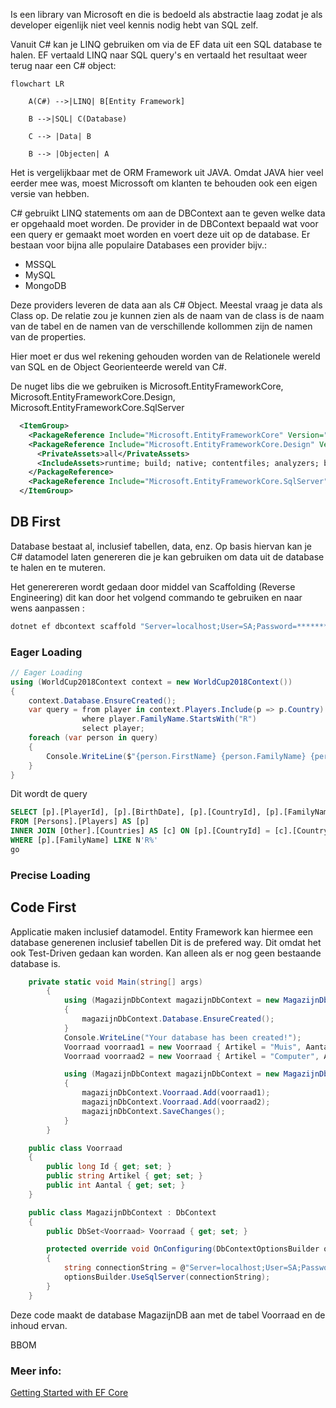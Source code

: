 Is een library van Microsoft en die is bedoeld als abstractie laag zodat je als developer eigenlijk niet veel kennis nodig hebt van SQL zelf. 

Vanuit C# kan je LINQ gebruiken om via de EF data uit een SQL database te halen. EF vertaald LINQ naar SQL query's en vertaald het resultaat weer terug naar een C# object:

```mermaid
flowchart LR

    A(C#) -->|LINQ| B[Entity Framework]

    B -->|SQL| C(Database)

    C --> |Data| B

    B --> |Objecten| A
```

Het is vergelijkbaar met de ORM Framework uit JAVA. Omdat JAVA hier veel eerder mee was, moest Microssoft om klanten te behouden ook een eigen versie van hebben.

C# gebruikt LINQ statements om aan de DBContext aan te geven welke data er opgehaald moet worden. De provider in de DBContext bepaald wat voor een query er gemaakt moet worden en voert deze uit op de database. Er bestaan voor bijna alle populaire Databases een provider bijv.:

- MSSQL
- MySQL
- MongoDB

Deze providers leveren de data aan als C# Object. Meestal vraag je data als Class op. De relatie zou je kunnen zien als de naam van de class is de naam van de tabel en de namen van de verschillende kollommen zijn de namen van de properties.

Hier moet er dus wel rekening gehouden worden van de Relationele wereld van SQL en de Object Georienteerde wereld van C#.

De nuget libs die we gebruiken is Microsoft.EntityFrameworkCore, Microsoft.EntityFrameworkCore.Design, Microsoft.EntityFrameworkCore.SqlServer

```xml
  <ItemGroup>
    <PackageReference Include="Microsoft.EntityFrameworkCore" Version="7.0.5" />
    <PackageReference Include="Microsoft.EntityFrameworkCore.Design" Version="7.0.5">
      <PrivateAssets>all</PrivateAssets>
      <IncludeAssets>runtime; build; native; contentfiles; analyzers; buildtransitive</IncludeAssets>
    </PackageReference>
    <PackageReference Include="Microsoft.EntityFrameworkCore.SqlServer" Version="7.0.5" />
  </ItemGroup>
```

## DB First

Database bestaat al, inclusief tabellen, data, enz. 
Op basis hiervan kan je C# datamodel laten genereren die je kan gebruiken om data uit de database te halen en te muteren.

Het generereren wordt gedaan door middel van Scaffolding (Reverse Engineering)
dit kan door het volgend commando te gebruiken en naar wens aanpassen :

```bash
dotnet ef dbcontext scaffold "Server=localhost;User=SA;Password=********;TrustServerCertificate=true" --output-dir "DAL" Microsoft.EntityFrameworkCore.SqlServer
```
### Eager Loading
```c#
// Eager Loading
using (WorldCup2018Context context = new WorldCup2018Context())
{
    context.Database.EnsureCreated();
    var query = from player in context.Players.Include(p => p.Country)
                where player.FamilyName.StartsWith("R")
                select player;
    foreach (var person in query)
    {
        Console.WriteLine($"{person.FirstName} {person.FamilyName} {person.Country.CountryName}");
    }
}
```
Dit wordt de query 

```sql
SELECT [p].[PlayerId], [p].[BirthDate], [p].[CountryId], [p].[FamilyName], [p].[FirstName], [c].[CountryId], [c].[CountryName], [c].[Qualified]
FROM [Persons].[Players] AS [p]
INNER JOIN [Other].[Countries] AS [c] ON [p].[CountryId] = [c].[CountryId]
WHERE [p].[FamilyName] LIKE N'R%'
go

```

### Precise Loading







## Code First

Applicatie maken inclusief datamodel.
Entity Framework kan hiermee een database generenen inclusief tabellen 
Dit is de prefered way.
Dit omdat het ook Test-Driven gedaan kan worden. 
Kan alleen als er nog geen bestaande database is.

```c#
	private static void Main(string[] args)
        {
            using (MagazijnDbContext magazijnDbContext = new MagazijnDbContext())
            {
                magazijnDbContext.Database.EnsureCreated();
            }
            Console.WriteLine("Your database has been created!");
            Voorraad voorraad1 = new Voorraad { Artikel = "Muis", Aantal = 5 };
            Voorraad voorraad2 = new Voorraad { Artikel = "Computer", Aantal = 9 };

            using (MagazijnDbContext magazijnDbContext = new MagazijnDbContext())
            {
                magazijnDbContext.Voorraad.Add(voorraad1);
                magazijnDbContext.Voorraad.Add(voorraad2);
                magazijnDbContext.SaveChanges();
            }
        }
```
```c#
    public class Voorraad
    {
        public long Id { get; set; }
        public string Artikel { get; set; }
        public int Aantal { get; set; }
    }
```
```c#
    public class MagazijnDbContext : DbContext
    {
        public DbSet<Voorraad> Voorraad { get; set; }

        protected override void OnConfiguring(DbContextOptionsBuilder optionsBuilder)
        {
            string connectionString = @"Server=localhost;User=SA;Password=**********;Database=MagazijnDB;TrustServerCertificate=true";
            optionsBuilder.UseSqlServer(connectionString);
        }
    }
```
Deze code maakt de database MagazijnDB aan met de tabel Voorraad en de inhoud ervan.

BBOM

### Meer info:

[Getting Started with EF Core](https://learn.microsoft.com/en-us/ef/core/get-started/overview/first-app?tabs=netcore-cli)